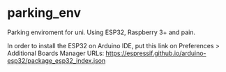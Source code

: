 # parking_env
Parking enviroment for uni. Using ESP32, Raspberry 3+ and pain.

In order to install the ESP32 on Arduino IDE, put this link on Preferences > Additional Boards Manager URLs:
  https://espressif.github.io/arduino-esp32/package_esp32_index.json
